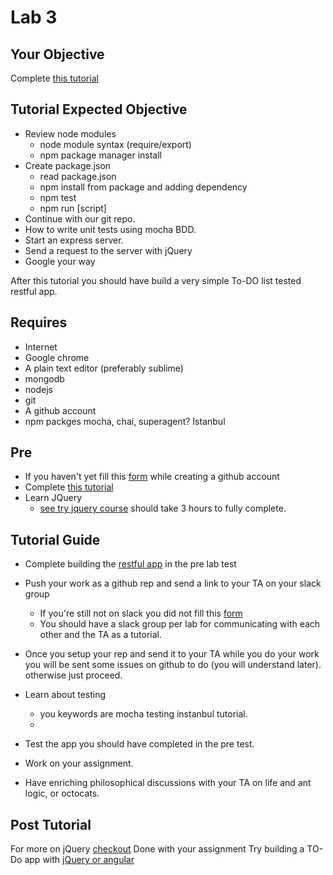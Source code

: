 # Lab 3

## Your Objective

Complete [this tutorial][express-rest]

## Tutorial Expected Objective

- Review node modules
    - node module syntax (require/export)
    - npm package manager install
- Create package.json
    - read package.json
    - npm install from package and adding dependency
    - npm test
    - npm run [script]
- Continue with our git repo.
- How to write unit tests using mocha BDD.
- Start an express server.
- Send a request to the server with jQuery
- Google your way

After this tutorial you should have build a very simple To-DO list tested restful app.

## Requires

- Internet
- Google chrome
- A plain text editor (preferably sublime)
- mongodb
- nodejs
- git
- A github account
- npm packges mocha, chai, superagent? Istanbul

## Pre

- If you haven't yet fill this [form][student-form] while creating a github account
- Complete [this tutorial][express-rest]
- Learn JQuery
  -  [see try jquery course](http://try.jquery.com/) should take 3 hours to fully complete.

## Tutorial Guide

- Complete building the [restful app][express-rest] in the pre lab test
- Push your work as a github rep and send a link to your TA on your slack group
    - If you're still not on slack you did not fill this [form][student-form]
    - You should have a slack group per lab for communicating with each other and the TA as a tutorial.

- Once you setup your rep and send it to your TA while you do your work you will be sent some issues on github to do (you will understand later). otherwise just proceed.

- Learn about testing
    + you keywords are mocha testing instanbul tutorial.
    + 
- Test the app you should have completed in the pre test.
- Work on your assignment.
- Have enriching philosophical discussions with your TA on life and ant logic, or octocats.

## Post Tutorial

For more on jQuery [checkout](http://www.w3schools.com/jquery/)
Done with your assignment Try building a TO-Do app with [jQuery or angular](http://todomvc.com/)




[student-form]: https://docs.google.com/forms/d/1p2NTsF4bZSSeTwakwAbNJaePHwL1VmSQMR0GESy7j2A/viewform
[fork]: https://help.github.com/articles/fork-a-repo/
[sync]: https://help.github.com/articles/syncing-a-fork/
[pull-request]: https://help.github.com/articles/using-pull-requests/
[express-rest]: http://cwbuecheler.com/web/tutorials/2014/restful-web-app-node-express-mongodb/